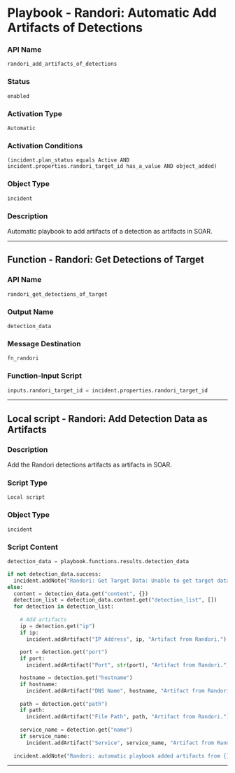 <!--
    DO NOT MANUALLY EDIT THIS FILE
    THIS FILE IS AUTOMATICALLY GENERATED WITH resilient-sdk codegen
    Generated with resilient-sdk v51.0.2.2.1096
-->

# Playbook - Randori: Automatic Add Artifacts of Detections

### API Name
`randori_add_artifacts_of_detections`

### Status
`enabled`

### Activation Type
`Automatic`

### Activation Conditions
`(incident.plan_status equals Active AND incident.properties.randori_target_id has_a_value AND object_added)`

### Object Type
`incident`

### Description
Automatic playbook to add artifacts of a detection as artifacts in SOAR.


---
## Function - Randori: Get Detections of Target

### API Name
`randori_get_detections_of_target`

### Output Name
`detection_data`

### Message Destination
`fn_randori`

### Function-Input Script
```python
inputs.randori_target_id = incident.properties.randori_target_id
```

---

## Local script - Randori: Add Detection Data as Artifacts

### Description
Add the Randori detections artifacts as artifacts in SOAR.

### Script Type
`Local script`

### Object Type
`incident`

### Script Content
```python
detection_data = playbook.functions.results.detection_data

if not detection_data.success:
  incident.addNote("Randori: Get Target Data: Unable to get target data from Randori to create artifacts.")
else:
  content = detection_data.get("content", {})
  detection_list = detection_data.content.get("detection_list", [])
  for detection in detection_list:
    
    # Add artifacts
    ip = detection.get("ip")
    if ip:
      incident.addArtifact("IP Address", ip, "Artifact from Randori.")
      
    port = detection.get("port")
    if port:
      incident.addArtifact("Port", str(port), "Artifact from Randori.")

    hostname = detection.get("hostname")
    if hostname:
      incident.addArtifact("DNS Name", hostname, "Artifact from Randori.")
      
    path = detection.get("path")
    if path:
      incident.addArtifact("File Path", path, "Artifact from Randori.")
      
    service_name = detection.get("name")
    if service_name:
      incident.addArtifact("Service", service_name, "Artifact from Randori.")
      
  incident.addNote("Randori: automatic playbook added artifacts from {} detections".format(len(detection_list)))
```

---

